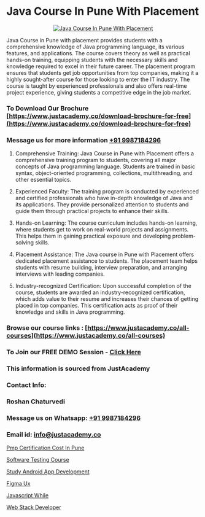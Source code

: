 # Java Course In Pune With Placement

<p align="center">
  <a href="https://justacademy.co/course-detail/core-java-training">
    <img src="https://justacademy.co/storage2/course_image/1677245426_course_image.webp" alt="Java Course In Pune With Placement">
  </a>
</p>


Java Course in Pune with placement provides students with a comprehensive knowledge of Java programming language, its various features, and applications. The course covers theory as well as practical hands-on training, equipping students with the necessary skills and knowledge required to excel in their future career. The placement program ensures that students get job opportunities from top companies, making it a highly sought-after course for those looking to enter the IT industry. The course is taught by experienced professionals and also offers real-time project experience, giving students a competitive edge in the job market.
### To Download Our Brochure [https://www.justacademy.co/download-brochure-for-free](https://www.justacademy.co/download-brochure-for-free)
### Message us for more information [+91 9987184296](https://api.whatsapp.com/send?phone=919987184296)
1) Comprehensive Training: Java Course in Pune with Placement offers a comprehensive training program to students, covering all major concepts of Java programming language. Students are trained in basic syntax, object-oriented programming, collections, multithreading, and other essential topics.

2) Experienced Faculty: The training program is conducted by experienced and certified professionals who have in-depth knowledge of Java and its applications. They provide personalized attention to students and guide them through practical projects to enhance their skills.

3) Hands-on Learning: The course curriculum includes hands-on learning, where students get to work on real-world projects and assignments. This helps them in gaining practical exposure and developing problem-solving skills.

4) Placement Assistance: The Java course in Pune with Placement offers dedicated placement assistance to students. The placement team helps students with resume building, interview preparation, and arranging interviews with leading companies.

5) Industry-recognized Certification: Upon successful completion of the course, students are awarded an industry-recognized certification, which adds value to their resume and increases their chances of getting placed in top companies. This certification acts as proof of their knowledge and skills in Java programming.

### Browse our course links : [https://www.justacademy.co/all-courses](https://www.justacademy.co/all-courses) 
### To Join our FREE DEMO Session - [Click Here](https://www.justacademy.co/register-for-course-demo)


### This information is sourced from JustAcademy
### Contact Info:
### Roshan Chaturvedi
### Message us on Whatsapp: [+91 9987184296](https://api.whatsapp.com/send?phone=919987184296)
### Email id: [info@justacademy.co](mailto:info@justacademy.co)
                
[Pmp Certification Cost In Pune](https://www.linkedin.com/pulse/pmp-certification-cost-pune-justacademy-coimbatore-kgcfc?trackingId=yvtfRgTSNq5jz029PK2EBA%3D%3D&lipi=urn%3Ali%3Apage%3Ad_flagship3_company_admin%3BzebO8%2FdlQdOp%2FzsKprgh%2FA%3D%3D)

[Software Testing Course](https://www.linkedin.com/pulse/software-testing-course-software-training-sunnyvale-fvvnc?trackingId=fyI9WZfVhM4dGC1reCYwvw%3D%3D&lipi=urn%3Ali%3Apage%3Ad_flagship3_company_admin%3BM5QnzWJERjun88GkJ%2BYkdw%3D%3D)

[Study Android App Development](https://medium.com/@kumarishimmi99/study-android-app-development-23b44ff2dca2)

[Figma Ux](https://medium.com/@abhidnya.1068/figma-ux-9ec706b9c4cb)

[Javascript While](https://justacademyin.github.io/Articles/Javascript-While)

[Web Stack Developer](https://justacademyin.github.io/Articles/Web-Stack-Developer)

